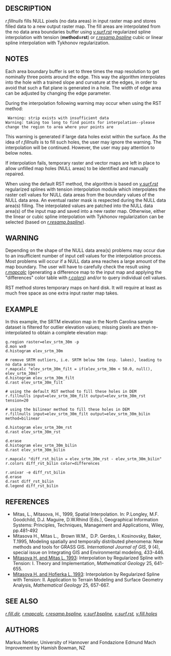 ## DESCRIPTION

*r.fillnulls* fills NULL pixels (no data areas) in input raster map and
stores filled data to a new output raster map. The fill areas are
interpolated from the no data area boundaries buffer using
*[v.surf.rst](v.surf.rst.md)* regularized spline interpolation with
tension (**method=rst**) or *[r.resamp.bspline](r.resamp.bspline.md)*
cubic or linear spline interpolation with Tykhonov regularization.

## NOTES

Each area boundary buffer is set to three times the map resolution to
get nominally three points around the edge. This way the algorithm
interpolates into the hole with a trained slope and curvature at the
edges, in order to avoid that such a flat plane is generated in a hole.
The width of edge area can be adjusted by changing the edge parameter.

During the interpolation following warning may occur when using the RST
method:

` Warning: strip exists with insufficient data`  
`Warning: taking too long to find points for interpolation--please change the region to area where your points are`

This warning is generated if large data holes exist within the surface.
As the idea of *r.fillnulls* is to fill such holes, the user may ignore
the warning. The interpolation will be continued. However, the user may
pay attention to below notes.

If interpolation fails, temporary raster and vector maps are left in
place to allow unfilled map holes (NULL areas) to be identified and
manually repaired.

When using the default RST method, the algorithm is based on
*[v.surf.rst](v.surf.rst.md)* regularized splines with tension
interpolation module which interpolates the raster cell values for NULL
data areas from the boundary values of the NULL data area. An eventual
raster mask is respected during the NULL data area(s) filling. The
interpolated values are patched into the NULL data area(s) of the input
map and saved into a new raster map. Otherwise, either the linear or
cubic spline interpolation with Tykhonov regularization can be selected
(based on *[r.resamp.bspline](r.resamp.bspline.md)*).

## WARNING

Depending on the shape of the NULL data area(s) problems may occur due
to an insufficient number of input cell values for the interpolation
process. Most problems will occur if a NULL data area reaches a large
amount of the map boundary. The user will have to carefully check the
result using *[r.mapcalc](r.mapcalc.md)* (generating a difference map to
the input map and applying the "differences" color table with
*[r.colors](r.colors.md)*) and/or to query individual cell values.

RST method stores temporary maps on hard disk. It will require at least
as much free space as one extra input raster map takes.

## EXAMPLE

In this example, the SRTM elevation map in the North Carolina sample
dataset is filtered for outlier elevation values; missing pixels are
then re-interpolated to obtain a complete elevation map:

```shell
g.region raster=elev_srtm_30m -p
d.mon wx0
d.histogram elev_srtm_30m

# remove SRTM outliers, i.e. SRTM below 50m (esp. lakes), leading to no data areas
r.mapcalc "elev_srtm_30m_filt = if(elev_srtm_30m < 50.0, null(), elev_srtm_30m)"
d.histogram elev_srtm_30m_filt
d.rast elev_srtm_30m_filt

# using the default RST method to fill these holes in DEM
r.fillnulls input=elev_srtm_30m_filt output=elev_srtm_30m_rst tension=20

# using the bilinear method to fill these holes in DEM
r.fillnulls input=elev_srtm_30m_filt output=elev_srtm_30m_bilin method=bilinear

d.histogram elev_srtm_30m_rst
d.rast elev_srtm_30m_rst

d.erase
d.histogram elev_srtm_30m_bilin
d.rast elev_srtm_30m_bilin

r.mapcalc "diff_rst_bilin = elev_srtm_30m_rst - elev_srtm_30m_bilin"
r.colors diff_rst_bilin color=differences

r.univar -e diff_rst_bilin
d.erase
d.rast diff_rst_bilin
d.legend diff_rst_bilin
```

## REFERENCES

- Mitas, L., Mitasova, H., 1999, Spatial Interpolation. In: P.Longley,
  M.F. Goodchild, D.J. Maguire, D.W.Rhind (Eds.), Geographical
  Information Systems: Principles, Techniques, Management and
  Applications, Wiley, pp.481-492
- Mitasova H., Mitas L.,  Brown W.M.,  D.P. Gerdes, I. Kosinovsky,
  Baker, T.1995, Modeling spatially and temporally distributed
  phenomena: New methods and tools for GRASS GIS. *International Journal
  of GIS*, 9 (4), special issue on Integrating GIS and Environmental
  modeling, 433-446.
- [Mitasova H. and Mitas L.
  1993](http://fatra.cnr.ncsu.edu/~hmitaso/gmslab/papers/lmg.rev1.ps):
  Interpolation by Regularized Spline with Tension: I. Theory and
  Implementation, *Mathematical Geology* 25, 641-655.
- [Mitasova H. and Hofierka L.
  1993](http://fatra.cnr.ncsu.edu/~hmitaso/gmslab/papers/hmg.rev1.ps):
  Interpolation by Regularized Spline with Tension: II. Application to
  Terrain Modeling and Surface Geometry Analysis, *Mathematical Geology*
  25, 657-667.

## SEE ALSO

*[r.fill.dir](r.fill.dir.md), [r.mapcalc](r.mapcalc.md),
[r.resamp.bspline](r.resamp.bspline.md),
[v.surf.bspline](v.surf.bspline.md), [v.surf.rst](v.surf.rst.md),
[v.fill.holes](v.fill.holes.md)*

## AUTHORS

Markus Neteler, University of Hannover and Fondazione Edmund Mach  
Improvement by Hamish Bowman, NZ

